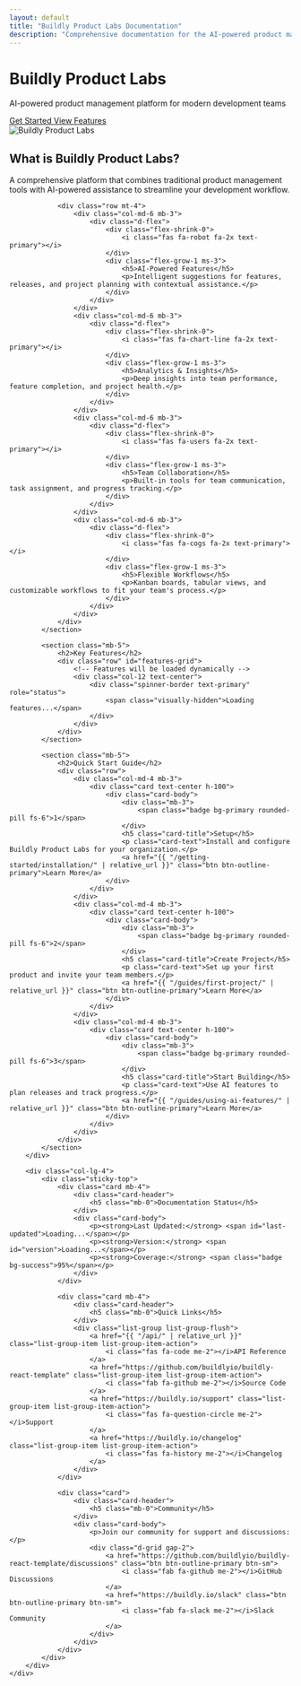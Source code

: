 ```yaml
---
layout: default
title: "Buildly Product Labs Documentation"
description: "Comprehensive documentation for the AI-powered product management platform"
---
```


<div class="hero-section bg-primary text-white py-5 mb-5">
    <div class="container">
        <div class="row align-items-center">
            <div class="col-lg-6">
                <h1 class="display-4 fw-bold">Buildly Product Labs</h1>
                <p class="lead">AI-powered product management platform for modern development teams</p>
                <div class="mt-4">
                    <a href="{{ "/getting-started/" | relative_url }}" class="btn btn-light btn-lg me-3">
                        <i class="fas fa-rocket"></i> Get Started
                    </a>
                    <a href="{{ "/features/" | relative_url }}" class="btn btn-outline-light btn-lg">
                        <i class="fas fa-list"></i> View Features
                    </a>
                </div>
            </div>
            <div class="col-lg-6 text-center">
                <img src="{{ "/assets/images/buildly-hero.png" | relative_url }}" 
                     alt="Buildly Product Labs" 
                     class="img-fluid rounded shadow"
                     style="max-height: 400px;">
            </div>
        </div>
    </div>
</div>

<div class="container">
    <div class="row">
        <div class="col-lg-8">
            <section class="mb-5">
                <h2>What is Buildly Product Labs?</h2>
                <p class="lead">A comprehensive platform that combines traditional product management tools with AI-powered assistance to streamline your development workflow.</p>
                
                <div class="row mt-4">
                    <div class="col-md-6 mb-3">
                        <div class="d-flex">
                            <div class="flex-shrink-0">
                                <i class="fas fa-robot fa-2x text-primary"></i>
                            </div>
                            <div class="flex-grow-1 ms-3">
                                <h5>AI-Powered Features</h5>
                                <p>Intelligent suggestions for features, releases, and project planning with contextual assistance.</p>
                            </div>
                        </div>
                    </div>
                    <div class="col-md-6 mb-3">
                        <div class="d-flex">
                            <div class="flex-shrink-0">
                                <i class="fas fa-chart-line fa-2x text-primary"></i>
                            </div>
                            <div class="flex-grow-1 ms-3">
                                <h5>Analytics & Insights</h5>
                                <p>Deep insights into team performance, feature completion, and project health.</p>
                            </div>
                        </div>
                    </div>
                    <div class="col-md-6 mb-3">
                        <div class="d-flex">
                            <div class="flex-shrink-0">
                                <i class="fas fa-users fa-2x text-primary"></i>
                            </div>
                            <div class="flex-grow-1 ms-3">
                                <h5>Team Collaboration</h5>
                                <p>Built-in tools for team communication, task assignment, and progress tracking.</p>
                            </div>
                        </div>
                    </div>
                    <div class="col-md-6 mb-3">
                        <div class="d-flex">
                            <div class="flex-shrink-0">
                                <i class="fas fa-cogs fa-2x text-primary"></i>
                            </div>
                            <div class="flex-grow-1 ms-3">
                                <h5>Flexible Workflows</h5>
                                <p>Kanban boards, tabular views, and customizable workflows to fit your team's process.</p>
                            </div>
                        </div>
                    </div>
                </div>
            </section>

            <section class="mb-5">
                <h2>Key Features</h2>
                <div class="row" id="features-grid">
                    <!-- Features will be loaded dynamically -->
                    <div class="col-12 text-center">
                        <div class="spinner-border text-primary" role="status">
                            <span class="visually-hidden">Loading features...</span>
                        </div>
                    </div>
                </div>
            </section>

            <section class="mb-5">
                <h2>Quick Start Guide</h2>
                <div class="row">
                    <div class="col-md-4 mb-3">
                        <div class="card text-center h-100">
                            <div class="card-body">
                                <div class="mb-3">
                                    <span class="badge bg-primary rounded-pill fs-6">1</span>
                                </div>
                                <h5 class="card-title">Setup</h5>
                                <p class="card-text">Install and configure Buildly Product Labs for your organization.</p>
                                <a href="{{ "/getting-started/installation/" | relative_url }}" class="btn btn-outline-primary">Learn More</a>
                            </div>
                        </div>
                    </div>
                    <div class="col-md-4 mb-3">
                        <div class="card text-center h-100">
                            <div class="card-body">
                                <div class="mb-3">
                                    <span class="badge bg-primary rounded-pill fs-6">2</span>
                                </div>
                                <h5 class="card-title">Create Project</h5>
                                <p class="card-text">Set up your first product and invite your team members.</p>
                                <a href="{{ "/guides/first-project/" | relative_url }}" class="btn btn-outline-primary">Learn More</a>
                            </div>
                        </div>
                    </div>
                    <div class="col-md-4 mb-3">
                        <div class="card text-center h-100">
                            <div class="card-body">
                                <div class="mb-3">
                                    <span class="badge bg-primary rounded-pill fs-6">3</span>
                                </div>
                                <h5 class="card-title">Start Building</h5>
                                <p class="card-text">Use AI features to plan releases and track progress.</p>
                                <a href="{{ "/guides/using-ai-features/" | relative_url }}" class="btn btn-outline-primary">Learn More</a>
                            </div>
                        </div>
                    </div>
                </div>
            </section>
        </div>
        
        <div class="col-lg-4">
            <div class="sticky-top">
                <div class="card mb-4">
                    <div class="card-header">
                        <h5 class="mb-0">Documentation Status</h5>
                    </div>
                    <div class="card-body">
                        <p><strong>Last Updated:</strong> <span id="last-updated">Loading...</span></p>
                        <p><strong>Version:</strong> <span id="version">Loading...</span></p>
                        <p><strong>Coverage:</strong> <span class="badge bg-success">95%</span></p>
                    </div>
                </div>
                
                <div class="card mb-4">
                    <div class="card-header">
                        <h5 class="mb-0">Quick Links</h5>
                    </div>
                    <div class="list-group list-group-flush">
                        <a href="{{ "/api/" | relative_url }}" class="list-group-item list-group-item-action">
                            <i class="fas fa-code me-2"></i>API Reference
                        </a>
                        <a href="https://github.com/buildlyio/buildly-react-template" class="list-group-item list-group-item-action">
                            <i class="fab fa-github me-2"></i>Source Code
                        </a>
                        <a href="https://buildly.io/support" class="list-group-item list-group-item-action">
                            <i class="fas fa-question-circle me-2"></i>Support
                        </a>
                        <a href="https://buildly.io/changelog" class="list-group-item list-group-item-action">
                            <i class="fas fa-history me-2"></i>Changelog
                        </a>
                    </div>
                </div>
                
                <div class="card">
                    <div class="card-header">
                        <h5 class="mb-0">Community</h5>
                    </div>
                    <div class="card-body">
                        <p>Join our community for support and discussions:</p>
                        <div class="d-grid gap-2">
                            <a href="https://github.com/buildlyio/buildly-react-template/discussions" class="btn btn-outline-primary btn-sm">
                                <i class="fab fa-github me-2"></i>GitHub Discussions
                            </a>
                            <a href="https://buildly.io/slack" class="btn btn-outline-primary btn-sm">
                                <i class="fab fa-slack me-2"></i>Slack Community
                            </a>
                        </div>
                    </div>
                </div>
            </div>
        </div>
    </div>
</div>